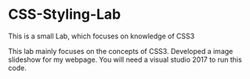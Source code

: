 # CSS-Styling-Lab
This is a small Lab, which focuses on knowledge of CSS3

This lab mainly focuses on the concepts of CSS3. Developed a image slideshow for my webpage.
You will need a visual studio 2017 to run this code.


